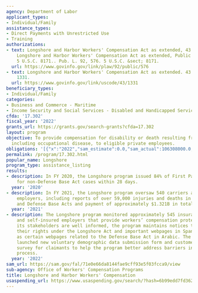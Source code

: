 ```yaml
---
agency: Department of Labor
applicant_types:
- Individual/Family
assistance_types:
- Direct Payments with Unrestricted Use
- Training
authorizations:
- text: Longshore and Harbor Workers' Compensation Act as extended, 43 U.S. C 1331;
    Longshore and Harbor Workers' Compensation Act as extended, Public Law 92-576,
    5 U.S.C. 8171.. Pub. L. 92, 576. 5 U.S.C. &sect; 8171.
  url: https://www.govinfo.gov/link/plaw/92/public/576
- text: Longshore and Harbor Workers' Compensation Act as extended. 43 U.S.C. &sect;
    1331.
  url: https://www.govinfo.gov/link/uscode/43/1331
beneficiary_types:
- Individual/Family
categories:
- Business and Commerce - Maritime
- Income Security and Social Services - Disabled and Handicapped Services
cfda: '17.302'
fiscal_year: '2022'
grants_url: https://grants.gov/search-grants?cfda=17.302
layout: program
objective: To provide compensation for disability or death resulting from injury,
  including occupational disease, to eligible private employees.
obligations: '[{"x":"2022","sam_estimate":0.0,"sam_actual":106308000.0,"usa_spending_actual":0.0},{"x":"2023","sam_estimate":100015000.0,"sam_actual":0.0,"usa_spending_actual":0.0},{"x":"2024","sam_estimate":97746000.0,"sam_actual":0.0,"usa_spending_actual":0.0}]'
permalink: /program/17.302.html
popular_name: Longshore
program_type: assistance_listing
results:
- description: In FY 2020, the Longshore program issued 84% of First Payments of Compensation
    for non-Defense Base Act cases within 28 days.
  year: '2020'
- description: In FY 2021, the Longshore program oversaw 540 carriers and self-insured
    employers, including reports of over 59,000 injuries and deaths in the Longshore
    and Defense Base Acts and payment of approximately $1.321B in total compensation.
  year: '2021'
- description: The Longshore program monitored approximately 545 insurance carriers
    and self-insured employers that provide workers’ compensation protection. To ensure
    its stakeholders are well informed, the program maintains notices to workers of
    their rights under the Longshore Act and important webpages in Spanish, as well
    as certain webpages related to the Defense Base Act in Arabic. The program also
    launched new voluntary demographic data submission form and customer experience
    survey for claimants to help the program better address barriers in the claims
    process.
  year: '2022'
sam_url: https://sam.gov/fal/71e0e66da8144fae9cff93e5f03fcca9/view
sub-agency: Office of Workers' Compensation Programs
title: Longshore and Harbor Workers' Compensation
usaspending_url: https://www.usaspending.gov/search/?hash=6b99edd7fd3620e54328618782b20ead
---
```

